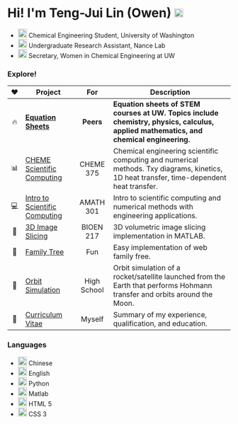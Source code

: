 # Hi! I'm Teng-Jui Lin (Owen) <a href="https://www.linkedin.com/in/tengjuilin/"><img src="https://upload.wikimedia.org/wikipedia/commons/thumb/c/ca/LinkedIn_logo_initials.png/600px-LinkedIn_logo_initials.png" width=20 alt="logo"></a>
- <a href="https://www.cheme.washington.edu/"><img src="https://s3-us-west-2.amazonaws.com/uw-s3-cdn/wp-content/uploads/sites/98/2014/09/07214451/W-Logo_Purple_Hex-300x202.png" width=20 alt="logo"></a> Chemical Engineering Student, University of Washington
- <a href="https://www.nancelab.com/"><img src="https://static.wixstatic.com/media/41844b_870e907a7fd34009ae36b3a1a3f8d6a4~mv2_d_4778_3828_s_4_2.png/v1/fill/w_466,h_429,al_c,q_85,usm_0.66_1.00_0.01/41844b_870e907a7fd34009ae36b3a1a3f8d6a4~mv2_d_4778_3828_s_4_2.webp" width=20 alt="logo"></a> Undergraduate Research Assistant, Nance Lab
- <img src="https://instagram.ftpe12-2.fna.fbcdn.net/v/t51.2885-19/s320x320/41938404_1866428293395075_6922958484778516480_n.jpg?_nc_ht=instagram.ftpe12-2.fna.fbcdn.net&_nc_ohc=5tb3uXfcdFQAX-OveEj&edm=ABfd0MgBAAAA&ccb=7-4&oh=0547802e242dc275e0a150608bcfcab5&oe=6100E82F&_nc_sid=7bff83" width=20 alt="logo"> Secretary, Women in Chemical Engineering at UW

### Explore!
|:heart:|Project|For|Description|
|:-:|---|:---:|-|
|:fire:|[**Equation Sheets**](https://github.com/tengjuilin/equation-sheets)|**Peers**|**Equation sheets of STEM courses at UW. Topics include chemistry, physics, calculus, applied mathematics, and chemical engineering.**|
|:bar_chart:|[CHEME Scientific Computing](https://github.com/tengjuilin/cheme-sci-computing)|CHEME 375|Chemical engineering scientific computing and numerical methods. Txy diagrams, kinetics, 1D heat transfer, time-dependent heat transfer.|
|:computer:|[Intro to Scientific Computing](https://github.com/tengjuilin/intro-sci-computing)|AMATH 301|Intro to scientific computing and numerical methods with engineering applications.|
|:microscope:|[3D Image Slicing](https://github.com/tengjuilin/3d-image-slicing)|BIOEN 217|3D volumetric image slicing implementation in MATLAB.|
|:deciduous_tree:|[Family Tree](https://github.com/tengjuilin/family-tree)|Fun|Easy implementation of web family free.|
|:rocket:|[Orbit Simulation](https://github.com/tengjuilin/orbit-simulation)|High School|Orbit simulation of a rocket/satellite launched from the Earth that performs Hohmann transfer and orbits around the Moon. |
|:page_facing_up:|[Curriculum Vitae](http://polarize.pw/cv/)|Myself|Summary of my experience, qualification, and education.|


### Languages
- <img src="https://upload.wikimedia.org/wikipedia/commons/thumb/f/fa/Flag_of_the_People%27s_Republic_of_China.svg/1280px-Flag_of_the_People%27s_Republic_of_China.svg.png" width=20 alt="logo"> Chinese
- <img src="https://upload.wikimedia.org/wikipedia/en/thumb/a/ae/Flag_of_the_United_Kingdom.svg/1920px-Flag_of_the_United_Kingdom.svg.png" width=20 alt="logo"> English
- <img src="https://upload.wikimedia.org/wikipedia/commons/c/c3/Python-logo-notext.svg" width=20 alt="logo"> Python
- <img src="https://upload.wikimedia.org/wikipedia/commons/2/21/Matlab_Logo.png" width=20 alt="logo"> Matlab
- <img src="https://upload.wikimedia.org/wikipedia/commons/thumb/6/61/HTML5_logo_and_wordmark.svg/1024px-HTML5_logo_and_wordmark.svg.png" width=20 alt="logo"> HTML 5
- <img src="https://upload.wikimedia.org/wikipedia/commons/thumb/d/d5/CSS3_logo_and_wordmark.svg/726px-CSS3_logo_and_wordmark.svg.png" width=20 alt="logo"> CSS 3
